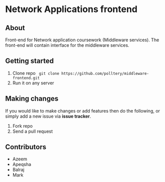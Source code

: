 # Network Applications frontend

## About
Front-end for Network application coursework (Middleware services). The front-end will contain interface for the middleware services.

## Getting started

1. Clone repo ``` git clone https://github.com/polltery/middleware-frontend.git```
2. Run it on any server

## Making changes

If you would like to make changes or add features then do the following, or simply add a new issue via **issue tracker**.

1. Fork repo
2. Send a pull request

## Contributors
- Azeem
- Apeqsha
- Balraj
- Mark